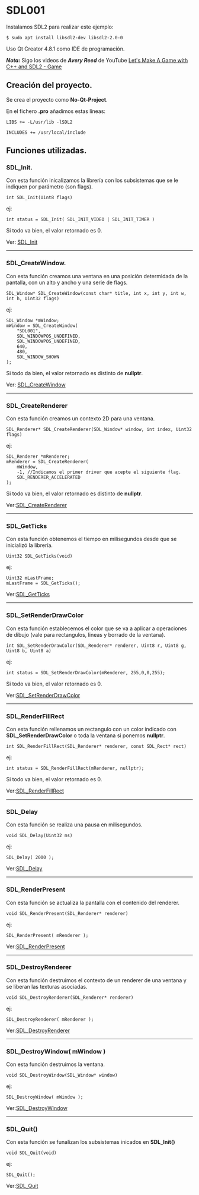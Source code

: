 # SDL001
Instalamos SDL2 para realizar este ejemplo:

~~~
$ sudo apt install libsdl2-dev libsdl2-2.0-0
~~~

Uso Qt Creator 4.8.1 como IDE de programación.

***Nota:*** Sigo los videos de ***Avery Reed*** de YouTube [Let's Make A Game with C++ and SDL2 - Game ](https://www.youtube.com/watch?v=m4Pow9YsDyc&list=PLVotA8ycjnCs3DNWIbEIpBrjYkhJq11q-) 

## Creación del proyecto.
Se crea el proyecto como **No-Qt-Project**.

En el fichero **.pro** añadimos estas líneas:

~~~
LIBS += -L/usr/lib -lSDL2

INCLUDES += /usr/local/include
~~~

## Funciones utilizadas.

### SDL_Init.
Con esta función inicalizamos la librería con los subsistemas que se le indiquen por parámetro (son flags).

~~~
int SDL_Init(Uint8 flags)
~~~
ej:
~~~
int status = SDL_Init( SDL_INIT_VIDEO | SDL_INIT_TIMER )
~~~

Si todo va bien, el valor retornado es 0.

Ver: [SDL_Init](http://wiki.libsdl.org/SDL_Init?highlight=%28%5CbCategoryAPI%5Cb%29%7C%28SDLFunctionTemplate%29)

---
### SDL_CreateWindow.
Con esta función creamos una ventana en una posición determidada de la pantalla, con un alto y ancho y una serie de flags.

~~~
SDL_Window* SDL_CreateWindow(const char* title, int x, int y, int w, int h, Uint32 flags)
~~~
ej:
~~~
SDL_Window *mWindow;
mWindow = SDL_CreateWindow(
    "SDL001",
    SDL_WINDOWPOS_UNDEFINED,
    SDL_WINDOWPOS_UNDEFINED,
    640,
    480,
    SDL_WINDOW_SHOWN
);
~~~

Si todo da bien, el valor retornado es distinto de **nullptr**.

Ver: [SDL_CreateWindow](http://wiki.libsdl.org/SDL_CreateWindow?highlight=%28%5CbCategoryAPI%5Cb%29%7C%28SDLFunctionTemplate%29)

---
### SDL_CreateRenderer
Con esta función creamos un contexto 2D para una ventana.

~~~
SDL_Renderer* SDL_CreateRenderer(SDL_Window* window, int index, Uint32 flags)
~~~
ej:
~~~
SDL_Renderer *mRenderer;
mRenderer = SDL_CreateRenderer(
    mWindow,
    -1, //Indicamos el primer driver que acepte el siguiente flag.
    SDL_RENDERER_ACCELERATED
);
~~~

Si todo va bien, el valor retornado es distinto de **nullptr**.

Ver:[SDL_CreateRenderer](http://wiki.libsdl.org/SDL_CreateRenderer?highlight=%28%5CbCategoryAPI%5Cb%29%7C%28SDLFunctionTemplate%29)

---
### SDL_GetTicks
Con esta función obtenemos el tiempo en milisegundos desde que se inicializó la librería.

~~~
Uint32 SDL_GetTicks(void)
~~~
ej:
~~~
Uint32 mLastFrame;
mLastFrame = SDL_GetTicks();
~~~

Ver:[SDL_GetTicks](http://wiki.libsdl.org/SDL_GetTicks?highlight=%28%5CbCategoryAPI%5Cb%29%7C%28SDLFunctionTemplate%29)

---
### SDL_SetRenderDrawColor
Con esta función establecemos el color que se va a aplicar a operaciones de dibujo (vale para rectangulos, lineas y borrado de la ventana).

~~~
int SDL_SetRenderDrawColor(SDL_Renderer* renderer, Uint8 r, Uint8 g, Uint8 b, Uint8 a)
~~~
ej:
~~~
int status = SDL_SetRenderDrawColor(mRenderer, 255,0,0,255);
~~~

Si todo va bien, el valor retornado es 0. 

Ver:[SDL_SetRenderDrawColor](http://wiki.libsdl.org/SDL_SetRenderDrawColor?highlight=%28%5CbCategoryAPI%5Cb%29%7C%28SDLFunctionTemplate%29)

---
### SDL_RenderFillRect
Con esta función rellenamos un rectangulo con un color indicado con **SDL_SetRenderDrawColor** o toda la ventana si ponemos **nullptr**.

~~~
int SDL_RenderFillRect(SDL_Renderer* renderer, const SDL_Rect* rect)
~~~
ej:
~~~
int status = SDL_RenderFillRect(mRenderer, nullptr);
~~~

Si todo va bien, el valor retornado es 0. 

Ver:[SDL_RenderFillRect](http://wiki.libsdl.org/SDL_RenderFillRect?highlight=%28%5CbCategoryAPI%5Cb%29%7C%28SDLFunctionTemplate%29)

---
### SDL_Delay
Con esta función se realiza una pausa en milisegundos.

~~~
void SDL_Delay(Uint32 ms)
~~~
ej:
~~~
SDL_Delay( 2000 );
~~~

Ver:[SDL_Delay](http://wiki.libsdl.org/SDL_Delay?highlight=%28%5CbCategoryAPI%5Cb%29%7C%28SDLFunctionTemplate%29)

---
### SDL_RenderPresent
Con esta función se actualiza la pantalla con el contenido del renderer.

~~~
void SDL_RenderPresent(SDL_Renderer* renderer)
~~~
ej:
~~~
SDL_RenderPresent( mRenderer );
~~~

Ver:[SDL_RenderPresent](http://wiki.libsdl.org/SDL_RenderPresent?highlight=%28%5CbCategoryAPI%5Cb%29%7C%28SDLFunctionTemplate%29)

---
### SDL_DestroyRenderer
Con esta función destruimos el contexto de un renderer de una ventana y se liberan las texturas asociadas.

~~~
void SDL_DestroyRenderer(SDL_Renderer* renderer)
~~~
ej:
~~~
SDL_DestroyRenderer( mRenderer );
~~~

Ver:[SDL_DestroyRenderer](http://wiki.libsdl.org/SDL_DestroyRenderer?highlight=%28%5CbCategoryAPI%5Cb%29%7C%28SDLFunctionTemplate%29)

---
### SDL_DestroyWindow( mWindow )
Con esta función destruimos la ventana.

~~~
void SDL_DestroyWindow(SDL_Window* window)
~~~
ej:
~~~
SDL_DestroyWindow( mWindow );
~~~

Ver:[SDL_DestroyWindow](http://wiki.libsdl.org/SDL_DestroyWindow?highlight=%28%5CbCategoryAPI%5Cb%29%7C%28SDLFunctionTemplate%29)

---
### SDL_Quit()
Con esta función se funalizan los subsistemas inicados en **SDL_Init()**

~~~
void SDL_Quit(void)
~~~
ej:
~~~
SDL_Quit();
~~~

Ver:[SDL_Quit](http://wiki.libsdl.org/SDL_Quit?highlight=%28%5CbCategoryAPI%5Cb%29%7C%28SDLFunctionTemplate%29)
